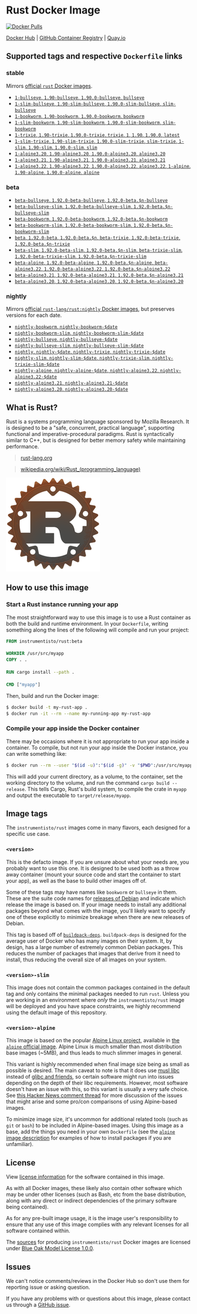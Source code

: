 Rust Docker Image
=================

[![Docker Pulls](https://img.shields.io/docker/pulls/instrumentisto/rust.svg)](https://hub.docker.com/r/instrumentisto/rust)

[Docker Hub](https://hub.docker.com/r/instrumentisto/rust)
| [GitHub Container Registry](https://github.com/orgs/instrumentisto/packages/container/package/rust)
| [Quay.io](https://quay.io/repository/instrumentisto/rust)




## Supported tags and respective `Dockerfile` links


### stable

Mirrors [official `rust` Docker images][1].

- [`1-bullseye`, `1.90-bullseye`, `1.90.0-bullseye`, `bullseye`][303]
- [`1-slim-bullseye`, `1.90-slim-bullseye`, `1.90.0-slim-bullseye`, `slim-bullseye`][304]
- [`1-bookworm`, `1.90-bookworm`, `1.90.0-bookworm`, `bookworm`][305]
- [`1-slim-bookworm`, `1.90-slim-bookworm`, `1.90.0-slim-bookworm`, `slim-bookworm`][306]
- [`1-trixie`, `1.90-trixie`, `1.90.0-trixie`, `trixie`, `1`, `1.90`, `1.90.0`, `latest`][307]
- [`1-slim-trixie`, `1.90-slim-trixie`, `1.90.0-slim-trixie`, `slim-trixie`, `1-slim`, `1.90-slim`, `1.90.0-slim`, `slim`][308]
- [`1-alpine3.20`, `1.90-alpine3.20`, `1.90.0-alpine3.20`, `alpine3.20`][309]
- [`1-alpine3.21`, `1.90-alpine3.21`, `1.90.0-alpine3.21`, `alpine3.21`][310]
- [`1-alpine3.22`, `1.90-alpine3.22`, `1.90.0-alpine3.22`, `alpine3.22`, `1-alpine`, `1.90-alpine`, `1.90.0-alpine`, `alpine`][311]


### beta

- [`beta-bullseye`, `1.92.0-beta-bullseye`, `1.92.0-beta.$n-bullseye`][203]
- [`beta-bullseye-slim`, `1.92.0-beta-bullseye-slim`, `1.92.0-beta.$n-bullseye-slim`][204]
- [`beta-bookworm`, `1.92.0-beta-bookworm`, `1.92.0-beta.$n-bookworm`][205]
- [`beta-bookworm-slim`, `1.92.0-beta-bookworm-slim`, `1.92.0-beta.$n-bookworm-slim`][206]
- [`beta`, `1.92.0-beta`, `1.92.0-beta.$n`, `beta-trixie`, `1.92.0-beta-trixie`, `1.92.0-beta.$n-trixie`][207]
- [`beta-slim`, `1.92.0-beta-slim`, `1.92.0-beta.$n-slim`, `beta-trixie-slim`, `1.92.0-beta-trixie-slim`, `1.92.0-beta.$n-trixie-slim`][208]
- [`beta-alpine`, `1.92.0-beta-alpine`, `1.92.0-beta.$n-alpine`, `beta-alpine3.22`, `1.92.0-beta-alpine3.22`, `1.92.0-beta.$n-alpine3.22`][209]
- [`beta-alpine3.21`, `1.92.0-beta-alpine3.21`, `1.92.0-beta.$n-alpine3.21`][210]
- [`beta-alpine3.20`, `1.92.0-beta-alpine3.20`, `1.92.0-beta.$n-alpine3.20`][211]


### nightly

Mirrors [official `rust-lang/rust:nightly` Docker images][2], but preserves versions for each date.

- [`nightly-bookworm`, `nightly-bookworm-$date`][101]
- [`nightly-bookworm-slim`, `nightly-bookworm-slim-$date`][102]
- [`nightly-bullseye`, `nightly-bullseye-$date`][103]
- [`nightly-bullseye-slim`, `nightly-bullseye-slim-$date`][104]
- [`nightly`, `nightly-$date`, `nightly-trixie`, `nightly-trixie-$date`][105]
- [`nightly-slim`, `nightly-slim-$date`, `nightly-trixie-slim`, `nightly-trixie-slim-$date`][106]
- [`nightly-alpine`, `nightly-alpine-$date`, `nightly-alpine3.22`, `nightly-alpine3.22-$date`][107]
- [`nightly-alpine3.21`, `nightly-alpine3.21-$date`][108]
- [`nightly-alpine3.20`, `nightly-alpine3.20-$date`][109]




## What is Rust?

Rust is a systems programming language sponsored by Mozilla Research. It is designed to be a "safe, concurrent, practical language", supporting functional and imperative-procedural paradigms. Rust is syntactically similar to C++, but is designed for better memory safety while maintaining performance.

> [rust-lang.org](https://rust-lang.org)

> [wikipedia.org/wiki/Rust_(programming_language)](https://wikipedia.org/wiki/Rust_(programming_language))

![Rust Logo](https://raw.githubusercontent.com/docker-library/docs/a11c341c57de07fbccfed7b21ea92d4bc40130a2/rust/logo.png)




## How to use this image


### Start a Rust instance running your app

The most straightforward way to use this image is to use a Rust container as both the build and runtime environment. In your `Dockerfile`, writing something along the lines of the following will compile and run your project:

```Dockerfile
FROM instrumentisto/rust:beta

WORKDIR /usr/src/myapp
COPY . .

RUN cargo install --path .

CMD ["myapp"]
```

Then, build and run the Docker image:

```bash
$ docker build -t my-rust-app .
$ docker run -it --rm --name my-running-app my-rust-app
```


### Compile your app inside the Docker container

There may be occasions where it is not appropriate to run your app inside a container. To compile, but not run your app inside the Docker instance, you can write something like:

```bash
$ docker run --rm --user "$(id -u)":"$(id -g)" -v "$PWD":/usr/src/myapp -w /usr/src/myapp instrumentisto/rust:beta cargo build --release
```

This will add your current directory, as a volume, to the container, set the working directory to the volume, and run the command `cargo build --release`. This tells Cargo, Rust's build system, to compile the crate in `myapp` and output the executable to `target/release/myapp`.




## Image tags

The `instrumentisto/rust` images come in many flavors, each designed for a specific use case.


### `<version>`

This is the defacto image. If you are unsure about what your needs are, you probably want to use this one. It is designed to be used both as a throw away container (mount your source code and start the container to start your app), as well as the base to build other images off of.

Some of these tags may have names like `bookworm` or `bullseye` in them. These are the suite code names for [releases of Debian][11] and indicate which release the image is based on. If your image needs to install any additional packages beyond what comes with the image, you'll likely want to specify one of these explicitly to minimize breakage when there are new releases of Debian.

This tag is based off of [`buildpack-deps`][12]. `buildpack-deps` is designed for the average user of Docker who has many images on their system. It, by design, has a large number of extremely common Debian packages. This reduces the number of packages that images that derive from it need to install, thus reducing the overall size of all images on your system.


### `<version>-slim`

This image does not contain the common packages contained in the default tag and only contains the minimal packages needed to run `rust`. Unless you are working in an environment where _only_ the `instrumentisto/rust` image will be deployed and you have space constraints, we highly recommend using the default image of this repository.


### `<version>-alpine`

This image is based on the popular [Alpine Linux project][21], available in [the `alpine` official image][22]. Alpine Linux is much smaller than most distribution base images (~5MB), and thus leads to much slimmer images in general.

This variant is highly recommended when final image size being as small as possible is desired. The main caveat to note is that it does use [musl libc][23] instead of [glibc and friends][24], so certain software might run into issues depending on the depth of their libc requirements. However, most software doesn't have an issue with this, so this variant is usually a very safe choice. See [this Hacker News comment thread][25] for more discussion of the issues that might arise and some pro/con comparisons of using Alpine-based images.

To minimize image size, it's uncommon for additional related tools (such as `git` or `bash`) to be included in Alpine-based images. Using this image as a base, add the things you need in your own `Dockerfile` (see the [`alpine` image description][22] for examples of how to install packages if you are unfamiliar).




## License

View [license information][3] for the software contained in this image.

As with all Docker images, these likely also contain other software which may be under other licenses (such as Bash, etc from the base distribution, along with any direct or indirect dependencies of the primary software being contained).

As for any pre-built image usage, it is the image user's responsibility to ensure that any use of this image complies with any relevant licenses for all software contained within.

The [sources][31] for producing `instrumentisto/rust` Docker images are licensed under [Blue Oak Model License 1.0.0][32].




## Issues

We can't notice comments/reviews in the Docker Hub so don't use them for reporting issue or asking question.

If you have any problems with or questions about this image, please contact us through a [GitHub issue][33].





[1]: https://hub.docker.com/_/rust
[2]: https://hub.docker.com/r/rustlang/rust
[3]: https://www.rust-lang.org/en-US/legal.html

[11]: https://wiki.debian.org/DebianReleases
[12]: https://hub.docker.com/_/buildpack-deps

[21]: http://alpinelinux.org
[22]: https://hub.docker.com/_/alpine
[23]: http://www.musl-libc.org
[24]: http://www.etalabs.net/compare_libcs.html
[25]: https://news.ycombinator.com/item?id=10782897

[31]: https://github.com/instrumentisto/rust-docker-image
[32]: https://github.com/instrumentisto/rust-docker-image/blob/main/LICENSE.md
[33]: https://github.com/instrumentisto/rust-docker-image/issues

[101]: https://github.com/rust-lang/docker-rust/blob/master/nightly/bookworm/Dockerfile
[102]: https://github.com/rust-lang/docker-rust/blob/master/nightly/bookworm/slim/Dockerfile
[103]: https://github.com/rust-lang/docker-rust/blob/master/nightly/bullseye/Dockerfile
[104]: https://github.com/rust-lang/docker-rust/blob/master/nightly/bullseye/slim/Dockerfile
[105]: https://github.com/rust-lang/docker-rust/blob/master/nightly/trixie/Dockerfile
[106]: https://github.com/rust-lang/docker-rust/blob/master/nightly/trixie/slim/Dockerfile
[107]: https://github.com/rust-lang/docker-rust/blob/master/nightly/alpine3.22/Dockerfile
[108]: https://github.com/rust-lang/docker-rust/blob/master/nightly/alpine3.21/Dockerfile
[109]: https://github.com/rust-lang/docker-rust/blob/master/nightly/alpine3.20/Dockerfile

[203]: https://github.com/instrumentisto/rust-docker-image/blob/main/beta/bullseye/Dockerfile
[204]: https://github.com/instrumentisto/rust-docker-image/blob/main/beta/bullseye-slim/Dockerfile
[205]: https://github.com/instrumentisto/rust-docker-image/blob/main/beta/bookworm/Dockerfile
[206]: https://github.com/instrumentisto/rust-docker-image/blob/main/beta/bookworm-slim/Dockerfile
[207]: https://github.com/instrumentisto/rust-docker-image/blob/main/beta/trixie/Dockerfile
[208]: https://github.com/instrumentisto/rust-docker-image/blob/main/beta/trixie-slim/Dockerfile
[209]: https://github.com/instrumentisto/rust-docker-image/blob/main/beta/alpine3.22/Dockerfile
[210]: https://github.com/instrumentisto/rust-docker-image/blob/main/beta/alpine3.21/Dockerfile
[211]: https://github.com/instrumentisto/rust-docker-image/blob/main/beta/alpine3.20/Dockerfile

[303]: https://github.com/rust-lang/docker-rust/blob/master/stable/bullseye/Dockerfile
[304]: https://github.com/rust-lang/docker-rust/blob/master/stable/bullseye/slim/Dockerfile
[305]: https://github.com/rust-lang/docker-rust/blob/master/stable/bookworm/Dockerfile
[306]: https://github.com/rust-lang/docker-rust/blob/master/stable/bookworm/slim/Dockerfile
[307]: https://github.com/rust-lang/docker-rust/blob/master/stable/trixie/Dockerfile
[308]: https://github.com/rust-lang/docker-rust/blob/master/stable/trixie/slim/Dockerfile
[309]: https://github.com/rust-lang/docker-rust/blob/master/stable/alpine3.20/Dockerfile
[310]: https://github.com/rust-lang/docker-rust/blob/master/stable/alpine3.21/Dockerfile
[311]: https://github.com/rust-lang/docker-rust/blob/master/stable/alpine3.22/Dockerfile

